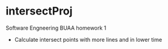 # intersectProj
Software Engneering BUAA homework 1

- Calculate intersect points with more lines and in lower time
